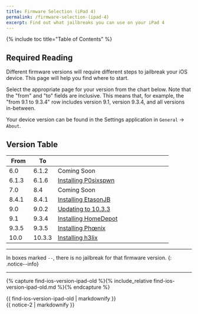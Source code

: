 ```yaml
---
title: Firmware Selection (iPad 4)
permalink: /firmware-selection-(ipad-4)
excerpt: Find out what jailbreaks you can use on your iPad 4
---
```


{% include toc title="Table of Contents" %}

## Required Reading

Different firmware versions will require different steps to jailbreak your iOS device. This page will help you find where to start.

Select the appropriate page for your version from the chart below. Note that the "from" and "to" fields are inclusive. This means that, for example, the "from 9.1 to 9.3.4" row includes version 9.1, version 9.3.4, and all versions in-between.

Your device version can be found in the Settings application in `General` -> `About`.

## Version Table

<table class="version_table">
  <colgroup>
    <col span="1" style="width: 15%;">
    <col span="1" style="width: 15%;">
    <col span="1" style="width: 70%;">
  </colgroup>
  <thead>
    <tr>
      <th>From</th>
      <th>To</th>
      <th></th>
    </tr>
  </thead>
  <tbody>
  <tr>
      <td>6.0</td>
      <td>6.1.2</td>
      <td>Coming Soon</td>
    </tr>
  <tr>
      <td>6.1.3</td>
      <td>6.1.6</td>
      <td><a href="installing-p0sixspwn">Installing P0sixspwn</a></td>
    </tr>
    <tr>
      <td>7.0</td>
      <td>8.4</td>
      <td>Coming Soon</td>
    </tr>
    <tr>
      <td>8.4.1</td>
      <td>8.4.1</td>
      <td><a href="installing-etasonjb">Installing EtasonJB</a></td>
    </tr>
    <tr>
      <td>9.0</td>
      <td>9.0.2</td>
      <td><a href="updating-to-10-3-3">Updating to 10.3.3</a></td>
    </tr>
    <tr>
      <td>9.1</td>
      <td>9.3.4</td>
      <td><a href="installing-homedepot">Installing HomeDepot</a></td>
    </tr>
    <tr>
      <td>9.3.5</td>
      <td>9.3.5</td>
      <td><a href="installing-phoenix">Installing Phœnix</a></td>
    </tr>
    <tr>
      <td>10.0</td>
      <td>10.3.3</td>
      <td><a href="installing-h3lix">Installing h3lix</a></td>
    </tr>
  </tbody>
</table>

---

In boxes marked `--`, there is no jailbreak for that firmware version.
{: .notice--info}

---

{% capture find-ios-version-ipad-old %}{% include_relative find-ios-version-ipad-old.md %}{% endcapture %}
<div id="find-ios-version-ipad-old">{{ find-ios-version-ipad-old | markdownify }}</div>

<div class="notice">{{ notice-2 | markdownify }}</div>
